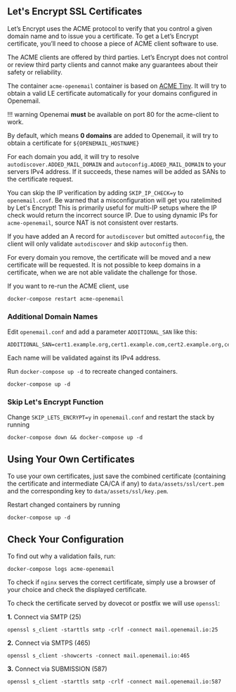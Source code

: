 ## Let's Encrypt SSL Certificates

Let’s Encrypt uses the ACME protocol to verify that you control a given domain name and to issue you a certificate. To get a Let’s Encrypt certificate, you’ll need to choose a piece of ACME client software to use.

The ACME clients are offered by third parties. Let’s Encrypt does not control or review third party clients and cannot make any guarantees about their safety or reliability.

The container `acme-openemail` container is based on [ACME Tiny](https://github.com/diafygi/acme-tiny). It will try to obtain a valid LE certificate  automatically for your domains configured in Openemail.

!!! warning
    Openemai **must** be available on port 80 for the acme-client to work.

By default, which means **0 domains** are added to Openemail, it will try to obtain a certificate for `${OPENEMAIL_HOSTNAME}`

For each domain you add, it will try to resolve `autodiscover.ADDED_MAIL_DOMAIN` and `autoconfig.ADDED_MAIL_DOMAIN` to your servers IPv4 address. If it succeeds, these names will be added as SANs to the certificate request.

You can skip the IP verification by adding `SKIP_IP_CHECK=y` to `openemail.conf`. Be warned that a misconfiguration will get you ratelimited by Let's Encrypt! This is primarily useful for multi-IP setups where the IP check would return the incorrect source IP. Due to using dynamic IPs for `acme-openemail`, source NAT is not consistent over restarts.

If you have added an A record for `autodiscover` but omitted `autoconfig`, the client will only validate `autodiscover` and skip `autoconfig` then.

For every domain you remove, the certificate will be moved and a new certificate will be requested. It is not possible to keep domains in a certificate, when we are not able validate the challenge for those.

If you want to re-run the ACME client, use

```
docker-compose restart acme-openemail
```
### Additional Domain Names

Edit `openemail.conf` and add a parameter `ADDITIONAL_SAN` like this:

```
ADDITIONAL_SAN=cert1.example.org,cert1.example.com,cert2.example.org,cert3.example.org
```

Each name will be validated against its IPv4 address.

Run `docker-compose up -d` to recreate changed containers.
```
docker-compose up -d
```

### Skip Let's Encrypt Function

Change `SKIP_LETS_ENCRYPT=y` in `openemail.conf` and restart the stack by running
```
docker-compose down && docker-compose up -d
```
## Using Your Own Certificates

To use your own certificates, just save the combined certificate (containing the certificate and intermediate CA/CA if any) to `data/assets/ssl/cert.pem` and the corresponding key to `data/assets/ssl/key.pem`.

Restart changed containers by running
```
docker-compose up -d
```

## Check Your Configuration

To find out why a validation fails, run:
```
docker-compose logs acme-openemail
```
To check if `nginx` serves the correct certificate, simply use a browser of your choice and check the displayed certificate.

To check the certificate served by dovecot or postfix we will use `openssl`:

**1\.** Connect via SMTP (25)
```
openssl s_client -starttls smtp -crlf -connect mail.openemail.io:25
```
**2\.** Connect via SMTPS (465)
```
openssl s_client -showcerts -connect mail.openemail.io:465
```
**3\.** Connect via SUBMISSION (587)
```
openssl s_client -starttls smtp -crlf -connect mail.openemail.io:587
```
